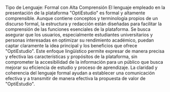 Tipo de Lenguaje: Formal con Alta Comprensión
El lenguaje empleado en la presentación de la plataforma "OptiEstudio" es formal y
altamente comprensible. Aunque contiene conceptos y terminología propios de un
discurso formal, la estructura y redacción están diseñadas para facilitar la comprensión de
las funciones esenciales de la plataforma. Se busca asegurar que los usuarios,
especialmente estudiantes universitarios y personas interesadas en optimizar su
rendimiento académico, puedan captar claramente la idea principal y los beneficios que
ofrece "OptiEstudio".
Este enfoque lingüístico permite expresar de manera precisa y efectiva las características y
propósitos de la plataforma, sin comprometer la accesibilidad de la información para un
público que busca mejorar su eficiencia de estudio y proceso de aprendizaje. La claridad y
coherencia del lenguaje formal ayudan a establecer una comunicación efectiva y a
transmitir de manera efectiva la propuesta de valor de "OptiEstudio".
